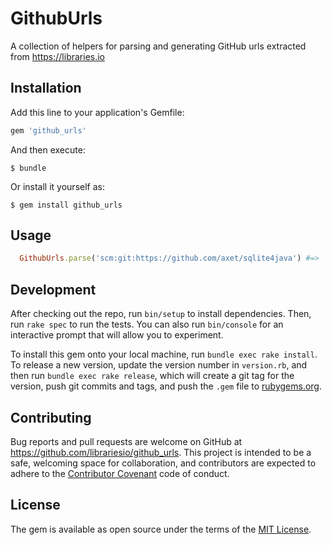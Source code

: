 # GithubUrls

A collection of helpers for parsing and generating GitHub urls extracted from <https://libraries.io>

## Installation

Add this line to your application's Gemfile:

```ruby
gem 'github_urls'
```

And then execute:

    $ bundle

Or install it yourself as:

    $ gem install github_urls

## Usage

```ruby
  GithubUrls.parse('scm:git:https://github.com/axet/sqlite4java') #=> 'axet/sqlite4java'
```

## Development

After checking out the repo, run `bin/setup` to install dependencies. Then, run `rake spec` to run the tests. You can also run `bin/console` for an interactive prompt that will allow you to experiment.

To install this gem onto your local machine, run `bundle exec rake install`. To release a new version, update the version number in `version.rb`, and then run `bundle exec rake release`, which will create a git tag for the version, push git commits and tags, and push the `.gem` file to [rubygems.org](https://rubygems.org).

## Contributing

Bug reports and pull requests are welcome on GitHub at https://github.com/librariesio/github_urls. This project is intended to be a safe, welcoming space for collaboration, and contributors are expected to adhere to the [Contributor Covenant](http://contributor-covenant.org) code of conduct.


## License

The gem is available as open source under the terms of the [MIT License](http://opensource.org/licenses/MIT).

